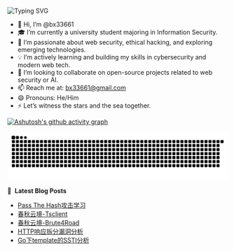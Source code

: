 ![Typing SVG](https://readme-typing-svg.demolab.com/?lines=I'm+BX)

- 👋 Hi, I’m @bx33661  
- 🎓 I’m currently a university student majoring in Information Security.  
- 🔐 I’m passionate about web security, ethical hacking, and exploring emerging technologies.  
- 💡 I’m actively learning and building my skills in cybersecurity and modern web tech.  
- 🤝 I’m looking to collaborate on open-source projects related to web security or AI.  
- 📫 Reach me at: bx33661@gmail.com  
- 😄 Pronouns: He/Him  
- ⚡ Let’s witness the stars and the sea together.  


[![Ashutosh's github activity graph](https://github-readme-activity-graph.vercel.app/graph?username=bx33661&bg_color=fffff0&color=708090&line=24292e&point=24292e&area=true&hide_border=true)](https://github.com/ashutosh00710/github-readme-activity-graph)


<picture>
  <source media="(prefers-color-scheme: dark)" srcset="https://raw.githubusercontent.com/bx33661/bx33661/output/github-contribution-grid-snake-dark.svg">
  <source media="(prefers-color-scheme: light)" srcset="https://raw.githubusercontent.com/bx33661/bx33661/output/github-contribution-grid-snake.svg">
  <img alt="github contribution grid snake animation" src="https://raw.githubusercontent.com/bx33661/bx33661/output/github-contribution-grid-snake.svg">
</picture>

📕 &nbsp;**Latest Blog Posts**
<!-- BLOG-POST-LIST:START -->
- [Pass The Hash攻击学习](https://www.bx33661.com/blog/passthehash/)
- [春秋云境-Tsclient](https://www.bx33661.com/blog/tsclient/)
- [春秋云境-Brute4Road](https://www.bx33661.com/blog/brute4road/)
- [HTTP响应拆分漏洞分析](https://www.bx33661.com/blog/bxhttpSplit/)
- [Go下template的SSTI分析](https://www.bx33661.com/blog/bx1go/)
<!-- BLOG-POST-LIST:END -->

